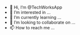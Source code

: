 - 👋 Hi, I’m @TechWorksApp
- 👀 I’m interested in ...
- 🌱 I’m currently learning ...
- 💞️ I’m looking to collaborate on ...
- 📫 How to reach me ...

<!---
TechWorksApp/TechWorksApp is a ✨ special ✨ repository because its `README.md` (this file) appears on your GitHub profile.
You can click the Preview link to take a look at your changes.
--->
